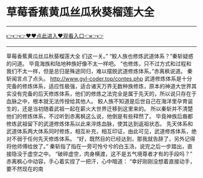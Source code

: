 # 草莓香蕉黄瓜丝瓜秋葵榴莲大全

<hr/> <a href="https://github.com/siguaha/najh/issues/2">👉👉👉♥♥点此进入♥观看入口👈👉👉</a><hr/>

草莓香蕉黄瓜丝瓜秋葵榴莲大全
们这一关。”
    “鲛人族也修炼武道体系？”秦斩疑惑的问道。
    毕竟海族和陆地种族好像不太一样吧。
    “也修炼，只不过方式和过程和我们不太一样，但是总归是殊途同归，难以摆脱武道修炼体系。”赤离枫说道。
    秦斩闻言点了点头。
    http://www.gyl-coder.top/contes.php
    武道修炼体系是十分完备的修炼体系，适应性极强，适合诸天万界无数种族修炼，原本的神道大世界其实没有完备的后天修炼体系，他们的修炼之法完全是属于先天的，所以说只存在于血脉之中，根本就无法传授给其他人。
    鲛人族不知道是后世自己在海洋里孕育诞生的，还是当初随着武祖一起在薪火大世界迁移到这里来的。
    所以秦斩并不清楚他们的修炼体系，不过听到赤离枫这么说，他倒是有些释然了。
    毕竟神族后裔都修炼武祖留下的武道修炼体系以此来淬炼血脉，使其达到返祖状态。
    先天体系和武道体系两大体系同时修炼，相互补充，相互印证，由此可见，武道修炼体系，绝对不弱于任何先天修炼体系。
    “好，既然目的已经达到，那我就告辞了，另外记得将他师傅给放了。”
    秦斩指了指在一旁可怜兮兮的白玉汤，说完之后一步踏出，直接隐没于虚空之中。
    “破碎虚空，肉身横渡，这不是五气境尊者才有的手段吗？”
    赤离枫心中动容，手心着实捏了一把汗，心中暗道：
    “幸好刚刚没想着直接动手，要不然现在的南
